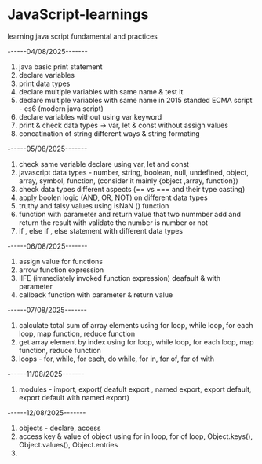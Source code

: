 # JavaScript-learnings
learning java script fundamental and practices

------04/08/2025-------
1. java basic print statement
2. declare variables
3. print data types
4. declare multiple variables with same name & test it
5. declare multiple variables with same name in 2015 standed ECMA script - es6 (modern java script)
6. declare variables without using var keyword 
7. print & check data types -> var, let & const without assign values 
8. concatination of string different ways & string formating


------05/08/2025-------
1. check same variable declare using var, let and const
2. javascript data types - number, string, boolean, null, undefined, object, array, symbol, function,  (consider it mainly {object ,array, function})
3. check data types different aspects (== vs ===  and their type casting)
4. apply boolen logic (AND, OR, NOT) on different data types
5. truthy and falsy values using isNaN  () function 
6. function with parameter and return value that two nummber add and return the result with validate the number is number or not
7. if , else if , else statement with different data types

------06/08/2025-------
1. assign value for functions 
2. arrow function expression 
3. IIFE (immediately invoked function expression) deafault & with parameter
4. callback function with parameter & return value

------07/08/2025-------
1. calculate total sum of array elements using for loop, while loop, for each loop, map function, reduce function
2. get array element by index using for loop, while loop, for each loop, map function, reduce function
3. loops - for, while, for each, do while, for in, for of, for of with

------11/08/2025-------
1. modules - import, export( deafult export , named export, export default, export default with named export)

------12/08/2025-------
1. objects - declare, access
2. access key & value of object using for in loop, for of loop, Object.keys(), Object.values(), Object.entries
3. 